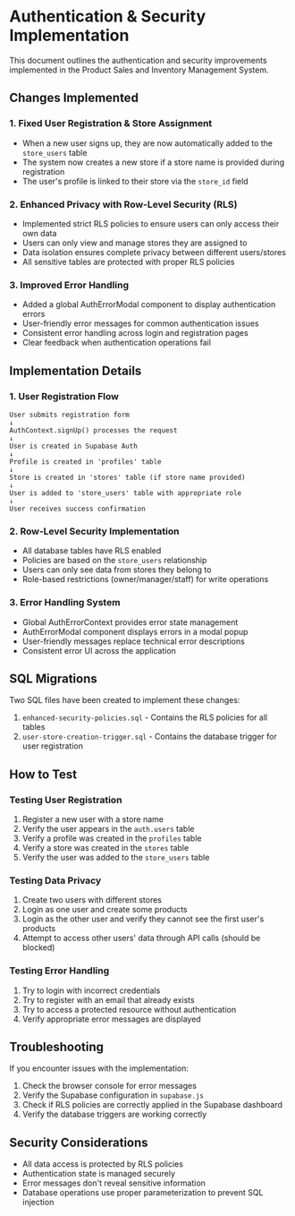 # Authentication & Security Implementation

This document outlines the authentication and security improvements implemented in the Product Sales and Inventory Management System.

## Changes Implemented

### 1. Fixed User Registration & Store Assignment
- When a new user signs up, they are now automatically added to the `store_users` table
- The system now creates a new store if a store name is provided during registration
- The user's profile is linked to their store via the `store_id` field

### 2. Enhanced Privacy with Row-Level Security (RLS)
- Implemented strict RLS policies to ensure users can only access their own data
- Users can only view and manage stores they are assigned to
- Data isolation ensures complete privacy between different users/stores
- All sensitive tables are protected with proper RLS policies

### 3. Improved Error Handling
- Added a global AuthErrorModal component to display authentication errors
- User-friendly error messages for common authentication issues
- Consistent error handling across login and registration pages
- Clear feedback when authentication operations fail

## Implementation Details

### 1. User Registration Flow
```
User submits registration form
↓
AuthContext.signUp() processes the request
↓
User is created in Supabase Auth
↓
Profile is created in 'profiles' table
↓
Store is created in 'stores' table (if store name provided)
↓
User is added to 'store_users' table with appropriate role
↓
User receives success confirmation
```

### 2. Row-Level Security Implementation
- All database tables have RLS enabled
- Policies are based on the `store_users` relationship
- Users can only see data from stores they belong to
- Role-based restrictions (owner/manager/staff) for write operations

### 3. Error Handling System
- Global AuthErrorContext provides error state management
- AuthErrorModal component displays errors in a modal popup
- User-friendly messages replace technical error descriptions
- Consistent error UI across the application

## SQL Migrations

Two SQL files have been created to implement these changes:

1. `enhanced-security-policies.sql` - Contains the RLS policies for all tables
2. `user-store-creation-trigger.sql` - Contains the database trigger for user registration

## How to Test

### Testing User Registration
1. Register a new user with a store name
2. Verify the user appears in the `auth.users` table
3. Verify a profile was created in the `profiles` table
4. Verify a store was created in the `stores` table
5. Verify the user was added to the `store_users` table

### Testing Data Privacy
1. Create two users with different stores
2. Login as one user and create some products
3. Login as the other user and verify they cannot see the first user's products
4. Attempt to access other users' data through API calls (should be blocked)

### Testing Error Handling
1. Try to login with incorrect credentials
2. Try to register with an email that already exists
3. Try to access a protected resource without authentication
4. Verify appropriate error messages are displayed

## Troubleshooting

If you encounter issues with the implementation:

1. Check the browser console for error messages
2. Verify the Supabase configuration in `supabase.js`
3. Check if RLS policies are correctly applied in the Supabase dashboard
4. Verify the database triggers are working correctly

## Security Considerations

- All data access is protected by RLS policies
- Authentication state is managed securely
- Error messages don't reveal sensitive information
- Database operations use proper parameterization to prevent SQL injection
